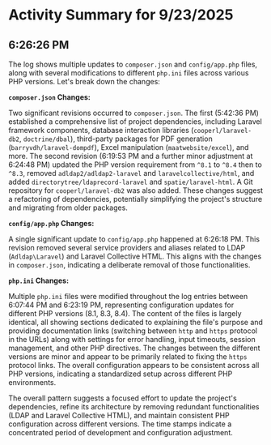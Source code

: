 # Activity Summary for 9/23/2025

## 6:26:26 PM
The log shows multiple updates to `composer.json` and `config/app.php` files, along with several modifications to different `php.ini` files across various PHP versions.  Let's break down the changes:

**`composer.json` Changes:**

Two significant revisions occurred to `composer.json`. The first (5:42:36 PM) established a comprehensive list of project dependencies, including Laravel framework components, database interaction libraries (`cooperl/laravel-db2`, `doctrine/dbal`),  third-party packages for PDF generation (`barryvdh/laravel-dompdf`), Excel manipulation (`maatwebsite/excel`), and more.  The second revision (6:19:53 PM and a further minor adjustment at 6:24:48 PM) updated the PHP version requirement from `^8.1` to `^8.4` then to `^8.3`, removed  `adldap2/adldap2-laravel` and `laravelcollective/html`, and added `directorytree/ldaprecord-laravel` and `spatie/laravel-html`. A Git repository for `cooperl/laravel-db2` was also added.  These changes suggest a refactoring of dependencies, potentially simplifying the project's structure and migrating from older packages.

**`config/app.php` Changes:**

A single significant update to `config/app.php` happened at 6:26:18 PM.  This revision removed several service providers and aliases related to LDAP (`Adldap\Laravel`) and Laravel Collective HTML. This aligns with the changes in `composer.json`, indicating a deliberate removal of those functionalities.

**`php.ini` Changes:**

Multiple `php.ini` files were modified throughout the log entries between 6:07:44 PM and 6:23:19 PM,  representing configuration updates for different PHP versions (8.1, 8.3, 8.4). The content of the files is largely identical, all showing sections dedicated to explaining the file's purpose and providing documentation links (switching between `http` and `https` protocol in the URLs) along with settings for error handling, input timeouts, session management, and other PHP directives. The changes between the different versions are minor and appear to be primarily related to fixing the `https` protocol links.  The overall configuration appears to be consistent across all PHP versions, indicating a standardized setup across different PHP environments.


The overall pattern suggests a focused effort to update the project's dependencies, refine its architecture by removing redundant functionalities (LDAP and Laravel Collective HTML), and maintain consistent PHP configuration across different versions.  The time stamps indicate a concentrated period of development and configuration adjustment.
